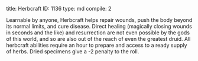 title:          Herbcraft
ID:             1136
type:           md
compile:        2



Learnable by anyone, Herbcraft helps repair wounds, push the body beyond its normal limits, and cure disease. Direct healing (magically closing wounds in seconds and the like) and resurrection are not even possible by the gods of this world, and so are also out of the reach of even the greatest druid. All herbcraft abilities require an hour to prepare and access to a ready supply of herbs. Dried specimens give a -2 penalty to the roll.

